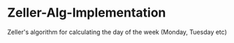 # Zeller-Alg-Implementation
Zeller's algorithm for calculating the day of the week (Monday, Tuesday etc)
